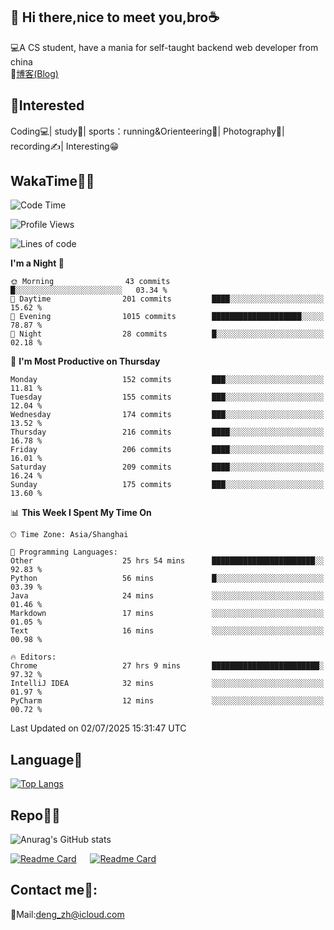 👋 Hi there,nice to meet you,bro☕
---
💻A CS student, have a mania for self-taught backend web developer from china   
📌[博客(Blog)](https://github.com/HealUP/MyBlog)

 <!-- waka-box start -->
 <!-- waka-box end -->
 
🧲**Interested**
--
Coding💻| study📖| sports：running&Orienteering🏃‍| Photography📸| recording✍️| Interesting😁

WakaTime👨‍💻
---
<!--START_SECTION:waka-->
![Code Time](http://img.shields.io/badge/Code%20Time-3%2C222%20hrs%2029%20mins-blue)

![Profile Views](http://img.shields.io/badge/Profile%20Views-0-blue)

![Lines of code](https://img.shields.io/badge/From%20Hello%20World%20I%27ve%20Written-205.1%20thousand%20lines%20of%20code-blue)

**I'm a Night 🦉** 

```text
🌞 Morning                43 commits          █░░░░░░░░░░░░░░░░░░░░░░░░   03.34 % 
🌆 Daytime                201 commits         ████░░░░░░░░░░░░░░░░░░░░░   15.62 % 
🌃 Evening                1015 commits        ████████████████████░░░░░   78.87 % 
🌙 Night                  28 commits          █░░░░░░░░░░░░░░░░░░░░░░░░   02.18 % 
```
📅 **I'm Most Productive on Thursday** 

```text
Monday                   152 commits         ███░░░░░░░░░░░░░░░░░░░░░░   11.81 % 
Tuesday                  155 commits         ███░░░░░░░░░░░░░░░░░░░░░░   12.04 % 
Wednesday                174 commits         ███░░░░░░░░░░░░░░░░░░░░░░   13.52 % 
Thursday                 216 commits         ████░░░░░░░░░░░░░░░░░░░░░   16.78 % 
Friday                   206 commits         ████░░░░░░░░░░░░░░░░░░░░░   16.01 % 
Saturday                 209 commits         ████░░░░░░░░░░░░░░░░░░░░░   16.24 % 
Sunday                   175 commits         ███░░░░░░░░░░░░░░░░░░░░░░   13.60 % 
```


📊 **This Week I Spent My Time On** 

```text
🕑︎ Time Zone: Asia/Shanghai

💬 Programming Languages: 
Other                    25 hrs 54 mins      ███████████████████████░░   92.83 % 
Python                   56 mins             █░░░░░░░░░░░░░░░░░░░░░░░░   03.39 % 
Java                     24 mins             ░░░░░░░░░░░░░░░░░░░░░░░░░   01.46 % 
Markdown                 17 mins             ░░░░░░░░░░░░░░░░░░░░░░░░░   01.05 % 
Text                     16 mins             ░░░░░░░░░░░░░░░░░░░░░░░░░   00.98 % 

🔥 Editors: 
Chrome                   27 hrs 9 mins       ████████████████████████░   97.32 % 
IntelliJ IDEA            32 mins             ░░░░░░░░░░░░░░░░░░░░░░░░░   01.97 % 
PyCharm                  12 mins             ░░░░░░░░░░░░░░░░░░░░░░░░░   00.72 % 
```


 Last Updated on 02/07/2025 15:31:47 UTC
<!--END_SECTION:waka-->

Language🚀
---
[![Top Langs](https://github-readme-stats.vercel.app/api/top-langs/?username=HealUP&layout=compact&hide_border=true)](https://github.com/HealUP)

Repo🧑‍💻
---
![Anurag's GitHub stats](https://github-readme-stats.vercel.app/api?username=HealUP&count_private=true&show_icons=true&theme=gruvbox&hide_border=true) 

[![Readme Card](https://github-readme-stats.vercel.app/api/pin/?username=HealUP&repo=InternetEy&theme=transparent)](https://github.com/HealUP/InternetEy) &emsp;
[![Readme Card](https://github-readme-stats.vercel.app/api/pin/?username=HealUP&repo=CampusExperience&theme=transparent)](https://github.com/HealUP/CampusExperience)


Contact me📱:
---
📮Mail:deng_zh@icloud.com  
